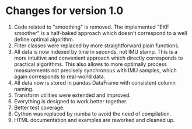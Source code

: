 # Changes for version 1.0

1. Code related to "smoothing" is removed.
   The implemented "EKF smoother" is a half-baked approach which doesn't correspond to a well define optimal algorithm.
2. Filter classes were replaced by more straightforward plain functions.
3. All data is now indexed by time in seconds, not IMU stamp. 
   This is a more intuitive and convenient approach which directly corresponds to practical algorithms.
   This also allows to more optimally process measurements not precisely synchronous with IMU samples, which again corresponds to real-world data.
4. All data now is stored in pandas DataFrame with consistent column naming.
5. Transform utilities were extended and improved.
6. Everything is designed to work better together.
7. Better test coverage.
8. Cython was replaced by numba to avoid the need of compilation.
9. HTML documentation and examples are reworked and cleaned up.
